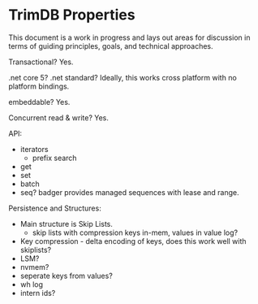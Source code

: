 
TrimDB Properties
==

This document is a work in progress and lays out areas for discussion in terms of guiding principles, goals, and technical approaches.

Transactional? Yes.

.net core 5? .net standard? Ideally, this works cross platform with no platform bindings.

embeddable? Yes.

Concurrent read & write? Yes.

API:
 - iterators
    - prefix search
 - get
 - set
 - batch
 - seq? badger provides managed sequences with lease and range. 


Persistence and Structures:
  - Main structure is Skip Lists. 
     - skip lists with compression keys in-mem, values in value log?
  - Key compression - delta encoding of keys, does this work well with skiplists?
  - LSM? 
  - nvmem?
  - seperate keys from values?
  - wh log
  - intern ids?


